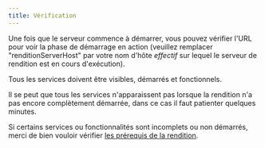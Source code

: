 ```yaml
---
title: Vérification
---
```


Une fois que le serveur commence à démarrer, vous pouvez vérifier l'URL
 pour voir la phase de
démarrage en action (veuillez remplacer "renditionServerHost" par votre
nom d'hôte *effectif* sur lequel le serveur de rendition est en cours d'exécution).

<!-- Commentaire nettoyé -->

Tous les services doivent être visibles, démarrés et fonctionnels.

Il se peut que tous les services n'apparaissent pas lorsque la rendition n'a pas
encore complètement démarrée, dans ce cas il faut patienter quelques minutes.

Si certains services ou fonctionnalités sont incomplets ou non démarrés,
merci de bien vouloir vérifier [les prérequis de la rendition](/fr/installation/standalone/rendition/requirements.md).
